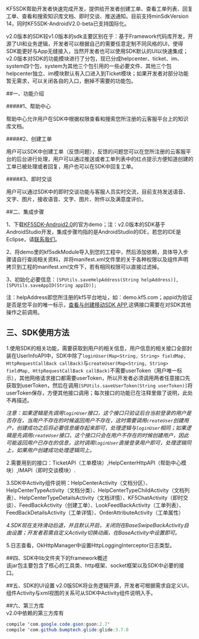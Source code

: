 KF5SDK帮助开发者快速完成开发，提供给开发者创建工单、查看工单列表、回复工单、查看和搜索知识库文档、即时交谈、推送通知。目前支持minSdkVersion 14，同时KF5SDK-AndroidV2.0-beta已支持国际化。

v2.0版本的SDK较v1.0版本的sdk主要区别在于：基于Framework代码库开发，开源了UI和业务逻辑，开发者可以根据自己的需要任意定制不同风格的UI，使得SDK能更好与App无缝接入，当然开发者也可以使用SDK默认的UI以快速集成；v2.0版本对SDK的功能模块进行了分包，现已分成helpcenter、ticket、im、system四个包，system为其他三个包引用的一些必要文件、其他三个包helpcenter独立、im模块默认有入口进入到Ticket模块；如果开发者对部分功能暂无需求，可以关闭各自的入口，删掉不需要的功能包。

##一、功能介绍

#####1、帮助中心

帮助中心允许用户在SDK中根据权限查看和搜索您所注册的云客服平台上的知识库文档。

#####2、创建工单

用户可以SDK中创建工单（反馈问题），反馈的问题您可以在您所注册的云客服平台的后台进行处理，用户可以通过推送或者工单列表中的红点提示方便知道创建的工单已被处理或者回复，用户也可以在SDK中回复工单。

#####3、即时交谈

用户可以通过SDK中的即时交谈功能与客服人员实时交流，目前支持发送语音、文字、图片，接收语音、文字、图片、附件以及满意度评价。

##二、集成步骤

1、下载[KF5SDK-Android2.0](https://github.com/KF5/KF5SDK-Andriod2.0/archive/master.zip)的官方demo；注：v2.0版本的SDK基于AndroidStudio开发，集成步骤均指的是AndroidStudio的IDE，若您的IDE是Eclipse，请[联系我们](http://www.kf5.com/)。

2、将demo里的kf5sdkModule导入到您的工程中，然后添加依赖，具体导入步骤请自行查阅相关资料，并将manifest.xml文件里的关于各种权限以及组件声明拷贝到工程的manifest.xml文件下，若有相同权限可以直接过滤掉。

3、初始化必要信息：`[SPUtils.saveHelpAddress(String helpAddress)],[SPUtils.saveAppID(String appID)];`

注：helpAddress即您所注册的kf5平台地址，如：demo.kf5.com；appid为验证是否是您平台的唯一标示，[查看与创建移动SDK APP](https://support.kf5.com/hc/kb/article/199665/),这俩接口需要在对SDK其他操作之前调用。

## 三、SDK使用方法  
1.使用SDK的相关功能，需要获取到用户的相关信息，用户信息的相关接口全部封装在UserInfoAPI中，SDK中除了`loginUser(Map<String, String> fieldMap, HttpRequestCallBack callBack)`与`createUser(Map<String, String> fieldMap, HttpRequestCallBack callBack)`不需要userToken（用户唯一标示），其他网络请求接口都需要userToken，所以开发者必须调用两者任意接口先获取到userToken，然后在调用`[SPUtils.saveUserToken(String userToken)]`将userToken保存，方便其他接口调用；每次接口的功能已在注释里做了说明，此处不再描述。  

 _注意：如果逻辑是先调用`loginUser`接口，这个接口只验证后台当前登录的用户是否存在，当用户不存在的时候返回用户不存在，这时需要调用`createUser`创建用户，创建成功之后将必要信息缓存起来即可，处理逻辑与`loginUser`相同；如果逻辑是先调用`createUser`接口，这个接口只会在用户不存在的时候创建用户，因此可能返回用户已存在的信息，这时调用`loginUser`直接登录用户即可，处理逻辑同上，如果用户创建成功处理逻辑同上。_  
 
2.需要用到的接口：TicketAPI（工单模块）,HelpCenterHttpAPI（帮助中心模块）,IMAPI（即时交谈模块）.

3.SDK中Activity组件说明：HelpCenterActivity（文档分区）、HelpCenterTypeActivity（文档分类）、HelpCenterTypeChildActivity（文档列表）、HelpCenterTypeDetailsActivity（文档详情）、KF5ChatActivity（即时交谈）、FeedBackActivity（创建工单）、LookFeedBackActivity（工单列表）、FeedBackDetailsActivity（工单详情）、OrderAttributeActivity（工单属性）

_4.SDK现在支持滑动后退，并且默认开启，关闭则在BaseSwipeBackActivity自由设置；开发者若需自定义Activity切换动画，在BaseActivity中设置即可。_

5.日志查看，OkHttpManager中设置HttpLoggingInterceptor日志类型。

##四、SDK中lib文件夹下的framework概述  
该jar包主要包含了核心的工具类、http框架、socket框架以及SDK中必要的接口。

##五、SDK的UI设置
  v2.0版SDK将业务逻辑开源，开发者可根据需求自定义UI，组件Activity与xml视图的关系可从SDK中Activity组件说明入手。

##六、第三方库  
 v2.0中依赖的第三方库有
 ```Java
compile 'com.google.code.gson:gson:2.7'
compile 'com.github.bumptech.glide:glide:3.7.0
 ```
